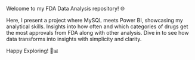 
Welcome to my FDA Data Analysis repository! 🌐

Here, I present a project where MySQL meets Power BI, showcasing my analytical skills.
Insights into how often and which categories of drugs get the most approvals from FDA along with other analysis.
Dive in to see how data transforms into insights with simplicity and clarity.

Happy Exploring! 🚀📊
